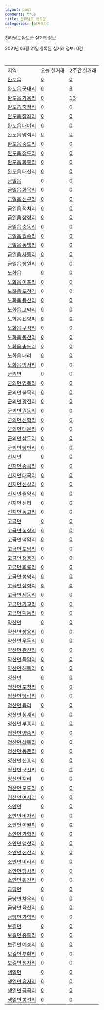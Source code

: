 ```yaml
---
layout: post
comments: true
title: 전라남도 완도군
categories: [실거래가]
---
```


전라남도 완도군 실거래 정보

2021년 06월 21일 등록된 실거래 정보: 0건

<script type="text/javascript">
  google.charts.load('current', {'packages':['corechart']});
  google.charts.setOnLoadCallback(drawChart);

  function drawChart() {
    var data = google.visualization.arrayToDataTable([['거래일', '매매', '전월세', '전매'], ['2021-04', 8, 0, 7], ['2021-05', 4, 0, 0], ['2021-06', 2, 1, 0]]);

    var options = {
      title: '최근 유형별 거래량 추이',
      legend: { position: 'bottom' }
    };

    var chart = new google.visualization.LineChart(document.getElementById('columnchart_material'));
    chart.draw(data, (options));
  }
</script>

<div id="columnchart_material" style="width: 450px; margin-left: -35px"></div>
<br>
<table class="sortable">
  <tr>
    <td>지역</td>
    <td>오늘 실거래</td>
    <td>2주간 실거래</td>
  </tr>

  
  <tr class="item">
    <td><a href="4689025000.html">완도읍</a></td>
    <td><a href="4689025000.html">0</a></td>
    <td><a href="4689025000.html">0</a></td>
  </tr>
    

  <tr class="item">
    <td><a href="4689025021.html">완도읍 군내리</a></td>
    <td><a href="4689025021.html">0</a></td>
    <td><a href="4689025021.html">9</a></td>
  </tr>
    

  <tr class="item">
    <td><a href="4689025022.html">완도읍 가용리</a></td>
    <td><a href="4689025022.html">0</a></td>
    <td><a href="4689025022.html">13</a></td>
  </tr>
    

  <tr class="item">
    <td><a href="4689025023.html">완도읍 죽청리</a></td>
    <td><a href="4689025023.html">0</a></td>
    <td><a href="4689025023.html">0</a></td>
  </tr>
    

  <tr class="item">
    <td><a href="4689025024.html">완도읍 장좌리</a></td>
    <td><a href="4689025024.html">0</a></td>
    <td><a href="4689025024.html">0</a></td>
  </tr>
    

  <tr class="item">
    <td><a href="4689025025.html">완도읍 대야리</a></td>
    <td><a href="4689025025.html">0</a></td>
    <td><a href="4689025025.html">0</a></td>
  </tr>
    

  <tr class="item">
    <td><a href="4689025026.html">완도읍 망석리</a></td>
    <td><a href="4689025026.html">0</a></td>
    <td><a href="4689025026.html">0</a></td>
  </tr>
    

  <tr class="item">
    <td><a href="4689025027.html">완도읍 중도리</a></td>
    <td><a href="4689025027.html">0</a></td>
    <td><a href="4689025027.html">0</a></td>
  </tr>
    

  <tr class="item">
    <td><a href="4689025028.html">완도읍 정도리</a></td>
    <td><a href="4689025028.html">0</a></td>
    <td><a href="4689025028.html">0</a></td>
  </tr>
    

  <tr class="item">
    <td><a href="4689025029.html">완도읍 화흥리</a></td>
    <td><a href="4689025029.html">0</a></td>
    <td><a href="4689025029.html">0</a></td>
  </tr>
    

  <tr class="item">
    <td><a href="4689025030.html">완도읍 대신리</a></td>
    <td><a href="4689025030.html">0</a></td>
    <td><a href="4689025030.html">0</a></td>
  </tr>
    

  <tr class="item">
    <td><a href="4689025300.html">금일읍</a></td>
    <td><a href="4689025300.html">0</a></td>
    <td><a href="4689025300.html">0</a></td>
  </tr>
    

  <tr class="item">
    <td><a href="4689025321.html">금일읍 화목리</a></td>
    <td><a href="4689025321.html">0</a></td>
    <td><a href="4689025321.html">0</a></td>
  </tr>
    

  <tr class="item">
    <td><a href="4689025322.html">금일읍 신구리</a></td>
    <td><a href="4689025322.html">0</a></td>
    <td><a href="4689025322.html">0</a></td>
  </tr>
    

  <tr class="item">
    <td><a href="4689025323.html">금일읍 척치리</a></td>
    <td><a href="4689025323.html">0</a></td>
    <td><a href="4689025323.html">0</a></td>
  </tr>
    

  <tr class="item">
    <td><a href="4689025324.html">금일읍 장정리</a></td>
    <td><a href="4689025324.html">0</a></td>
    <td><a href="4689025324.html">0</a></td>
  </tr>
    

  <tr class="item">
    <td><a href="4689025325.html">금일읍 충동리</a></td>
    <td><a href="4689025325.html">0</a></td>
    <td><a href="4689025325.html">0</a></td>
  </tr>
    

  <tr class="item">
    <td><a href="4689025326.html">금일읍 월송리</a></td>
    <td><a href="4689025326.html">0</a></td>
    <td><a href="4689025326.html">0</a></td>
  </tr>
    

  <tr class="item">
    <td><a href="4689025327.html">금일읍 동백리</a></td>
    <td><a href="4689025327.html">0</a></td>
    <td><a href="4689025327.html">0</a></td>
  </tr>
    

  <tr class="item">
    <td><a href="4689025328.html">금일읍 사동리</a></td>
    <td><a href="4689025328.html">0</a></td>
    <td><a href="4689025328.html">0</a></td>
  </tr>
    

  <tr class="item">
    <td><a href="4689025329.html">금일읍 장원리</a></td>
    <td><a href="4689025329.html">0</a></td>
    <td><a href="4689025329.html">0</a></td>
  </tr>
    

  <tr class="item">
    <td><a href="4689025600.html">노화읍</a></td>
    <td><a href="4689025600.html">0</a></td>
    <td><a href="4689025600.html">0</a></td>
  </tr>
    

  <tr class="item">
    <td><a href="4689025621.html">노화읍 이포리</a></td>
    <td><a href="4689025621.html">0</a></td>
    <td><a href="4689025621.html">0</a></td>
  </tr>
    

  <tr class="item">
    <td><a href="4689025622.html">노화읍 도청리</a></td>
    <td><a href="4689025622.html">0</a></td>
    <td><a href="4689025622.html">0</a></td>
  </tr>
    

  <tr class="item">
    <td><a href="4689025623.html">노화읍 등산리</a></td>
    <td><a href="4689025623.html">0</a></td>
    <td><a href="4689025623.html">0</a></td>
  </tr>
    

  <tr class="item">
    <td><a href="4689025624.html">노화읍 고막리</a></td>
    <td><a href="4689025624.html">0</a></td>
    <td><a href="4689025624.html">0</a></td>
  </tr>
    

  <tr class="item">
    <td><a href="4689025625.html">노화읍 신양리</a></td>
    <td><a href="4689025625.html">0</a></td>
    <td><a href="4689025625.html">0</a></td>
  </tr>
    

  <tr class="item">
    <td><a href="4689025626.html">노화읍 구석리</a></td>
    <td><a href="4689025626.html">0</a></td>
    <td><a href="4689025626.html">0</a></td>
  </tr>
    

  <tr class="item">
    <td><a href="4689025627.html">노화읍 동천리</a></td>
    <td><a href="4689025627.html">0</a></td>
    <td><a href="4689025627.html">0</a></td>
  </tr>
    

  <tr class="item">
    <td><a href="4689025628.html">노화읍 충도리</a></td>
    <td><a href="4689025628.html">0</a></td>
    <td><a href="4689025628.html">0</a></td>
  </tr>
    

  <tr class="item">
    <td><a href="4689025629.html">노화읍 내리</a></td>
    <td><a href="4689025629.html">0</a></td>
    <td><a href="4689025629.html">0</a></td>
  </tr>
    

  <tr class="item">
    <td><a href="4689025630.html">노화읍 방서리</a></td>
    <td><a href="4689025630.html">0</a></td>
    <td><a href="4689025630.html">0</a></td>
  </tr>
    

  <tr class="item">
    <td><a href="4689031000.html">군외면</a></td>
    <td><a href="4689031000.html">0</a></td>
    <td><a href="4689031000.html">0</a></td>
  </tr>
    

  <tr class="item">
    <td><a href="4689031021.html">군외면 영풍리</a></td>
    <td><a href="4689031021.html">0</a></td>
    <td><a href="4689031021.html">0</a></td>
  </tr>
    

  <tr class="item">
    <td><a href="4689031022.html">군외면 불목리</a></td>
    <td><a href="4689031022.html">0</a></td>
    <td><a href="4689031022.html">0</a></td>
  </tr>
    

  <tr class="item">
    <td><a href="4689031023.html">군외면 황진리</a></td>
    <td><a href="4689031023.html">0</a></td>
    <td><a href="4689031023.html">0</a></td>
  </tr>
    

  <tr class="item">
    <td><a href="4689031024.html">군외면 원동리</a></td>
    <td><a href="4689031024.html">0</a></td>
    <td><a href="4689031024.html">0</a></td>
  </tr>
    

  <tr class="item">
    <td><a href="4689031025.html">군외면 신학리</a></td>
    <td><a href="4689031025.html">0</a></td>
    <td><a href="4689031025.html">0</a></td>
  </tr>
    

  <tr class="item">
    <td><a href="4689031026.html">군외면 대문리</a></td>
    <td><a href="4689031026.html">0</a></td>
    <td><a href="4689031026.html">0</a></td>
  </tr>
    

  <tr class="item">
    <td><a href="4689031027.html">군외면 삼두리</a></td>
    <td><a href="4689031027.html">0</a></td>
    <td><a href="4689031027.html">0</a></td>
  </tr>
    

  <tr class="item">
    <td><a href="4689031028.html">군외면 당인리</a></td>
    <td><a href="4689031028.html">0</a></td>
    <td><a href="4689031028.html">0</a></td>
  </tr>
    

  <tr class="item">
    <td><a href="4689032000.html">신지면</a></td>
    <td><a href="4689032000.html">0</a></td>
    <td><a href="4689032000.html">0</a></td>
  </tr>
    

  <tr class="item">
    <td><a href="4689032021.html">신지면 송곡리</a></td>
    <td><a href="4689032021.html">0</a></td>
    <td><a href="4689032021.html">0</a></td>
  </tr>
    

  <tr class="item">
    <td><a href="4689032022.html">신지면 대곡리</a></td>
    <td><a href="4689032022.html">0</a></td>
    <td><a href="4689032022.html">0</a></td>
  </tr>
    

  <tr class="item">
    <td><a href="4689032023.html">신지면 신상리</a></td>
    <td><a href="4689032023.html">0</a></td>
    <td><a href="4689032023.html">0</a></td>
  </tr>
    

  <tr class="item">
    <td><a href="4689032024.html">신지면 월양리</a></td>
    <td><a href="4689032024.html">0</a></td>
    <td><a href="4689032024.html">0</a></td>
  </tr>
    

  <tr class="item">
    <td><a href="4689032025.html">신지면 신리</a></td>
    <td><a href="4689032025.html">0</a></td>
    <td><a href="4689032025.html">0</a></td>
  </tr>
    

  <tr class="item">
    <td><a href="4689032026.html">신지면 동고리</a></td>
    <td><a href="4689032026.html">0</a></td>
    <td><a href="4689032026.html">0</a></td>
  </tr>
    

  <tr class="item">
    <td><a href="4689033000.html">고금면</a></td>
    <td><a href="4689033000.html">0</a></td>
    <td><a href="4689033000.html">0</a></td>
  </tr>
    

  <tr class="item">
    <td><a href="4689033021.html">고금면 농상리</a></td>
    <td><a href="4689033021.html">0</a></td>
    <td><a href="4689033021.html">0</a></td>
  </tr>
    

  <tr class="item">
    <td><a href="4689033022.html">고금면 덕암리</a></td>
    <td><a href="4689033022.html">0</a></td>
    <td><a href="4689033022.html">0</a></td>
  </tr>
    

  <tr class="item">
    <td><a href="4689033023.html">고금면 도남리</a></td>
    <td><a href="4689033023.html">0</a></td>
    <td><a href="4689033023.html">0</a></td>
  </tr>
    

  <tr class="item">
    <td><a href="4689033024.html">고금면 청용리</a></td>
    <td><a href="4689033024.html">0</a></td>
    <td><a href="4689033024.html">0</a></td>
  </tr>
    

  <tr class="item">
    <td><a href="4689033025.html">고금면 회룡리</a></td>
    <td><a href="4689033025.html">0</a></td>
    <td><a href="4689033025.html">0</a></td>
  </tr>
    

  <tr class="item">
    <td><a href="4689033026.html">고금면 봉명리</a></td>
    <td><a href="4689033026.html">0</a></td>
    <td><a href="4689033026.html">0</a></td>
  </tr>
    

  <tr class="item">
    <td><a href="4689033027.html">고금면 상정리</a></td>
    <td><a href="4689033027.html">0</a></td>
    <td><a href="4689033027.html">0</a></td>
  </tr>
    

  <tr class="item">
    <td><a href="4689033028.html">고금면 세동리</a></td>
    <td><a href="4689033028.html">0</a></td>
    <td><a href="4689033028.html">0</a></td>
  </tr>
    

  <tr class="item">
    <td><a href="4689033029.html">고금면 가교리</a></td>
    <td><a href="4689033029.html">0</a></td>
    <td><a href="4689033029.html">0</a></td>
  </tr>
    

  <tr class="item">
    <td><a href="4689033030.html">고금면 덕동리</a></td>
    <td><a href="4689033030.html">0</a></td>
    <td><a href="4689033030.html">0</a></td>
  </tr>
    

  <tr class="item">
    <td><a href="4689034000.html">약산면</a></td>
    <td><a href="4689034000.html">0</a></td>
    <td><a href="4689034000.html">0</a></td>
  </tr>
    

  <tr class="item">
    <td><a href="4689034021.html">약산면 장용리</a></td>
    <td><a href="4689034021.html">0</a></td>
    <td><a href="4689034021.html">0</a></td>
  </tr>
    

  <tr class="item">
    <td><a href="4689034022.html">약산면 우두리</a></td>
    <td><a href="4689034022.html">0</a></td>
    <td><a href="4689034022.html">0</a></td>
  </tr>
    

  <tr class="item">
    <td><a href="4689034023.html">약산면 관산리</a></td>
    <td><a href="4689034023.html">0</a></td>
    <td><a href="4689034023.html">0</a></td>
  </tr>
    

  <tr class="item">
    <td><a href="4689034024.html">약산면 득암리</a></td>
    <td><a href="4689034024.html">0</a></td>
    <td><a href="4689034024.html">0</a></td>
  </tr>
    

  <tr class="item">
    <td><a href="4689034025.html">약산면 해동리</a></td>
    <td><a href="4689034025.html">0</a></td>
    <td><a href="4689034025.html">0</a></td>
  </tr>
    

  <tr class="item">
    <td><a href="4689035000.html">청산면</a></td>
    <td><a href="4689035000.html">0</a></td>
    <td><a href="4689035000.html">0</a></td>
  </tr>
    

  <tr class="item">
    <td><a href="4689035021.html">청산면 도청리</a></td>
    <td><a href="4689035021.html">0</a></td>
    <td><a href="4689035021.html">0</a></td>
  </tr>
    

  <tr class="item">
    <td><a href="4689035022.html">청산면 당락리</a></td>
    <td><a href="4689035022.html">0</a></td>
    <td><a href="4689035022.html">0</a></td>
  </tr>
    

  <tr class="item">
    <td><a href="4689035023.html">청산면 읍리</a></td>
    <td><a href="4689035023.html">0</a></td>
    <td><a href="4689035023.html">0</a></td>
  </tr>
    

  <tr class="item">
    <td><a href="4689035024.html">청산면 청계리</a></td>
    <td><a href="4689035024.html">0</a></td>
    <td><a href="4689035024.html">0</a></td>
  </tr>
    

  <tr class="item">
    <td><a href="4689035025.html">청산면 부흥리</a></td>
    <td><a href="4689035025.html">0</a></td>
    <td><a href="4689035025.html">0</a></td>
  </tr>
    

  <tr class="item">
    <td><a href="4689035026.html">청산면 양중리</a></td>
    <td><a href="4689035026.html">0</a></td>
    <td><a href="4689035026.html">0</a></td>
  </tr>
    

  <tr class="item">
    <td><a href="4689035027.html">청산면 상동리</a></td>
    <td><a href="4689035027.html">0</a></td>
    <td><a href="4689035027.html">0</a></td>
  </tr>
    

  <tr class="item">
    <td><a href="4689035028.html">청산면 동촌리</a></td>
    <td><a href="4689035028.html">0</a></td>
    <td><a href="4689035028.html">0</a></td>
  </tr>
    

  <tr class="item">
    <td><a href="4689035029.html">청산면 신흥리</a></td>
    <td><a href="4689035029.html">0</a></td>
    <td><a href="4689035029.html">0</a></td>
  </tr>
    

  <tr class="item">
    <td><a href="4689035030.html">청산면 국산리</a></td>
    <td><a href="4689035030.html">0</a></td>
    <td><a href="4689035030.html">0</a></td>
  </tr>
    

  <tr class="item">
    <td><a href="4689035031.html">청산면 지리</a></td>
    <td><a href="4689035031.html">0</a></td>
    <td><a href="4689035031.html">0</a></td>
  </tr>
    

  <tr class="item">
    <td><a href="4689035032.html">청산면 모도리</a></td>
    <td><a href="4689035032.html">0</a></td>
    <td><a href="4689035032.html">0</a></td>
  </tr>
    

  <tr class="item">
    <td><a href="4689035033.html">청산면 여서리</a></td>
    <td><a href="4689035033.html">0</a></td>
    <td><a href="4689035033.html">0</a></td>
  </tr>
    

  <tr class="item">
    <td><a href="4689036000.html">소안면</a></td>
    <td><a href="4689036000.html">0</a></td>
    <td><a href="4689036000.html">0</a></td>
  </tr>
    

  <tr class="item">
    <td><a href="4689036021.html">소안면 비자리</a></td>
    <td><a href="4689036021.html">0</a></td>
    <td><a href="4689036021.html">0</a></td>
  </tr>
    

  <tr class="item">
    <td><a href="4689036022.html">소안면 이월리</a></td>
    <td><a href="4689036022.html">0</a></td>
    <td><a href="4689036022.html">0</a></td>
  </tr>
    

  <tr class="item">
    <td><a href="4689036023.html">소안면 가학리</a></td>
    <td><a href="4689036023.html">0</a></td>
    <td><a href="4689036023.html">0</a></td>
  </tr>
    

  <tr class="item">
    <td><a href="4689036024.html">소안면 맹선리</a></td>
    <td><a href="4689036024.html">0</a></td>
    <td><a href="4689036024.html">0</a></td>
  </tr>
    

  <tr class="item">
    <td><a href="4689036025.html">소안면 진산리</a></td>
    <td><a href="4689036025.html">0</a></td>
    <td><a href="4689036025.html">0</a></td>
  </tr>
    

  <tr class="item">
    <td><a href="4689036026.html">소안면 미라리</a></td>
    <td><a href="4689036026.html">0</a></td>
    <td><a href="4689036026.html">0</a></td>
  </tr>
    

  <tr class="item">
    <td><a href="4689036027.html">소안면 당사리</a></td>
    <td><a href="4689036027.html">0</a></td>
    <td><a href="4689036027.html">0</a></td>
  </tr>
    

  <tr class="item">
    <td><a href="4689036028.html">소안면 횡간리</a></td>
    <td><a href="4689036028.html">0</a></td>
    <td><a href="4689036028.html">0</a></td>
  </tr>
    

  <tr class="item">
    <td><a href="4689037000.html">금당면</a></td>
    <td><a href="4689037000.html">0</a></td>
    <td><a href="4689037000.html">0</a></td>
  </tr>
    

  <tr class="item">
    <td><a href="4689037021.html">금당면 차우리</a></td>
    <td><a href="4689037021.html">0</a></td>
    <td><a href="4689037021.html">0</a></td>
  </tr>
    

  <tr class="item">
    <td><a href="4689037022.html">금당면 육산리</a></td>
    <td><a href="4689037022.html">0</a></td>
    <td><a href="4689037022.html">0</a></td>
  </tr>
    

  <tr class="item">
    <td><a href="4689037023.html">금당면 가학리</a></td>
    <td><a href="4689037023.html">0</a></td>
    <td><a href="4689037023.html">0</a></td>
  </tr>
    

  <tr class="item">
    <td><a href="4689038000.html">보길면</a></td>
    <td><a href="4689038000.html">0</a></td>
    <td><a href="4689038000.html">0</a></td>
  </tr>
    

  <tr class="item">
    <td><a href="4689038021.html">보길면 중통리</a></td>
    <td><a href="4689038021.html">0</a></td>
    <td><a href="4689038021.html">0</a></td>
  </tr>
    

  <tr class="item">
    <td><a href="4689038022.html">보길면 예송리</a></td>
    <td><a href="4689038022.html">0</a></td>
    <td><a href="4689038022.html">0</a></td>
  </tr>
    

  <tr class="item">
    <td><a href="4689038023.html">보길면 부황리</a></td>
    <td><a href="4689038023.html">0</a></td>
    <td><a href="4689038023.html">0</a></td>
  </tr>
    

  <tr class="item">
    <td><a href="4689038024.html">보길면 정자리</a></td>
    <td><a href="4689038024.html">0</a></td>
    <td><a href="4689038024.html">0</a></td>
  </tr>
    

  <tr class="item">
    <td><a href="4689039000.html">생일면</a></td>
    <td><a href="4689039000.html">0</a></td>
    <td><a href="4689039000.html">0</a></td>
  </tr>
    

  <tr class="item">
    <td><a href="4689039021.html">생일면 유서리</a></td>
    <td><a href="4689039021.html">0</a></td>
    <td><a href="4689039021.html">0</a></td>
  </tr>
    

  <tr class="item">
    <td><a href="4689039022.html">생일면 금곡리</a></td>
    <td><a href="4689039022.html">0</a></td>
    <td><a href="4689039022.html">0</a></td>
  </tr>
    

  <tr class="item">
    <td><a href="4689039023.html">생일면 봉선리</a></td>
    <td><a href="4689039023.html">0</a></td>
    <td><a href="4689039023.html">0</a></td>
  </tr>
    


</table>


    